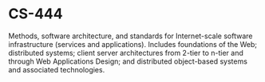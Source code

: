 # CS-444
Methods, software architecture, and standards for Internet-scale software infrastructure (services and applications). Includes foundations of the Web; distributed systems; client server architectures from 2-tier to n-tier and through Web Applications Design; and distributed object-based systems and associated technologies.

